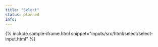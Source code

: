 ```yaml
---
title: "Select"
status: planned
info:
---
```


{% include sample-iframe.html snippet="inputs/src/html/select/select-input.html" %}